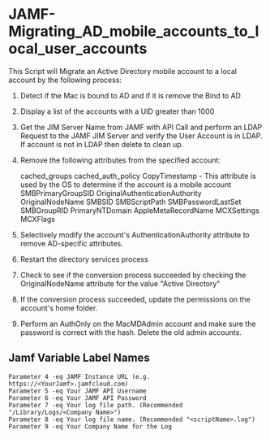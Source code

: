  # JAMF-Migrating_AD_mobile_accounts_to_local_user_accounts

This Script will Migrate an Active Directory mobile account to a local account
by the following process:

1. Detect if the Mac is bound to AD and if it is remove the Bind to AD
2. Display a list of the accounts with a UID greater than 1000
3. Get the JIM Server Name from JAMF with API Call and perform an LDAP Request 
	to the JAMF JIM Server and verify the User Account is in LDAP. If account is not 
	in LDAP then delete to clean up.
4. Remove the following attributes from the specified account:

	cached_groups
	cached_auth_policy
	CopyTimestamp - This attribute is used by the OS to determine if the account is a mobile account
	SMBPrimaryGroupSID
	OriginalAuthenticationAuthority
	OriginalNodeName
	SMBSID
	SMBScriptPath
	SMBPasswordLastSet
	SMBGroupRID
	PrimaryNTDomain
	AppleMetaRecordName
	MCXSettings
	MCXFlags

5. Selectively modify the account's AuthenticationAuthority attribute to remove AD-specific attributes.
6. Restart the directory services process
7. Check to see if the conversion process succeeded by checking the OriginalNodeName attribute for the value "Active Directory"
8. If the conversion process succeeded, update the permissions on the account's home folder.
9. Perform an AuthOnly on the MacMDAdmin account and make sure the password is correct with the hash.
	Delete the old admin accounts.

	
## Jamf Variable Label Names

	Parameter 4 -eq JAMF Instance URL (e.g. https://<YourJamf>.jamfcloud.com)
	Parameter 5 -eq Your JAMF API Username
	Parameter 6 -eq Your JAMF API Password
	Parameter 7 -eq Your log file path. (Recommended "/Library/Logs/<Company Name>")
	Parameter 8 -eq Your log file name. (Recommended "<scriptName>.log")
	Parameter 9 -eq Your Company Name for the Log